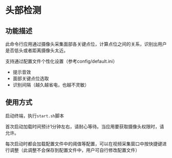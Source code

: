 # 头部检测

## 功能描述

此命令行应用通过摄像头采集面部各关键点位，计算点位之间的关系，识别出用户是否低头或者距离摄像头太近。

支持通过配置文件个性化设置（参考config/default.ini）

- 提示音效
- 面部关键点位选取
- 识别间隔（越久越省电，也越不灵敏）


## 使用方式

启动终端，执行`start.sh`脚本

首次启动加载时间预计1分钟左右，请耐心等待。当应用要获取摄像头权限时，请允许。

每次启动时都会加载配置文件中的阈值等配置，可以在视频采集窗口中按快捷键进行调整（此调整不会保存到配置文件中，用户可自行修改配置文件）
